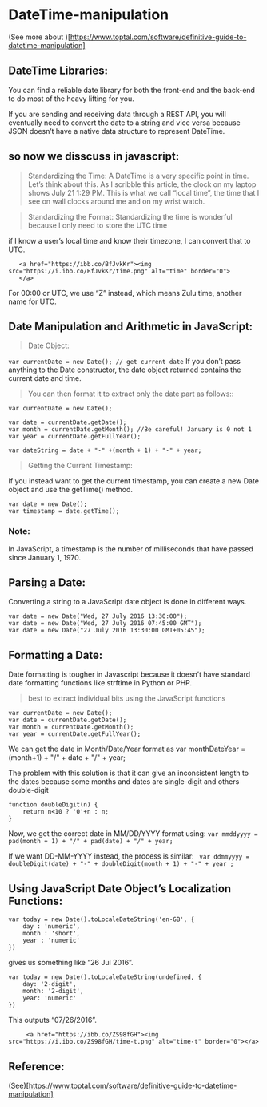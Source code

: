 # DateTime-manipulation
 
 (See more about )[https://www.toptal.com/software/definitive-guide-to-datetime-manipulation]
 
 ## DateTime Libraries:
  You can find a reliable date library for both the front-end and the back-end to do most of the heavy lifting for you.
  
   If you are sending and receiving data through a REST API, you will eventually need to convert the date to a string and vice versa because JSON doesn’t have a native data structure to represent DateTime. 
   
 ## so now we disscuss in javascript:
 
 > Standardizing the Time:
  A DateTime is a very specific point in time. Let’s think about this. As I scribble this article, the clock on my laptop shows July 21      1:29 PM. This is what we call “local time”, the time that I see on wall clocks around me and on my wrist watch.
  
  > Standardizing the Format:
  Standardizing the time is wonderful because I only need to store the UTC time 
  
   if I know a user’s local time and know their timezone, I can convert that to UTC.
   
       <a href="https://ibb.co/BfJvkKr"><img src="https://i.ibb.co/BfJvkKr/time.png" alt="time" border="0">
       </a>
   
   For 00:00 or UTC, we use “Z” instead, which means Zulu time, another name for UTC.
   
   
 ## Date Manipulation and Arithmetic in JavaScript:
 
  > Date Object:
  
  ` var currentDate = new Date(); // get current date `
  If you don’t pass anything to the Date constructor, the date object returned contains the current date and time.
  
  > You can then format it to extract only the date part as follows::
  
  ```
  var currentDate = new Date();

var date = currentDate.getDate();
var month = currentDate.getMonth(); //Be careful! January is 0 not 1
var year = currentDate.getFullYear();

var dateString = date + "-" +(month + 1) + "-" + year;
```

> Getting the Current Timestamp:

If you instead want to get the current timestamp, you can create a new Date object and use the getTime() method.
```
var date = new Date();
var timestamp = date.getTime();
```
### Note:
In JavaScript, a timestamp is the number of milliseconds that have passed since January 1, 1970.

## Parsing a Date:
Converting a string to a JavaScript date object is done in different ways.

```
var date = new Date("Wed, 27 July 2016 13:30:00");
var date = new Date("Wed, 27 July 2016 07:45:00 GMT");
var date = new Date("27 July 2016 13:30:00 GMT+05:45");
```

## Formatting a Date:

Date formatting is tougher in Javascript because it doesn’t have standard date formatting functions like strftime in Python or PHP.
 
 > best to extract individual bits using the JavaScript functions
 
 ```
 var currentDate = new Date();
var date = currentDate.getDate();
var month = currentDate.getMonth(); 
var year = currentDate.getFullYear();
```
We can get the date in Month/Date/Year format as
var monthDateYear  = (month+1) + "/" + date + "/" + year;

The problem with this solution is that it can give an inconsistent length to the dates because some months and dates are single-digit and others double-digit

```
function doubleDigit(n) {
    return n<10 ? '0'+n : n;
}
```

Now, we get the correct date in MM/DD/YYYY format using:
` var mmddyyyy = pad(month + 1) + "/" + pad(date) + "/" + year; `

If we want DD-MM-YYYY instead, the process is similar:
` var ddmmyyyy = doubleDigit(date) + "-" + doubleDigit(month + 1) + "-" + year ;`

## Using JavaScript Date Object’s Localization Functions:

```
var today = new Date().toLocaleDateString('en-GB', {  
	day : 'numeric',
	month : 'short',
	year : 'numeric'
})
```
gives us something like  “26 Jul 2016”.

```
var today = new Date().toLocaleDateString(undefined, {
    day: '2-digit',
    month: '2-digit',
    year: 'numeric'
})
```
This outputs “07/26/2016”.

         <a href="https://ibb.co/ZS98fGH"><img src="https://i.ibb.co/ZS98fGH/time-t.png" alt="time-t" border="0"></a>


## Reference:

(See)[https://www.toptal.com/software/definitive-guide-to-datetime-manipulation]




 
